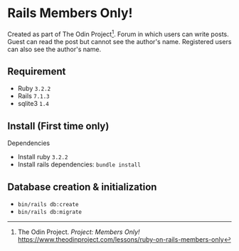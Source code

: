 # Rails Members Only!

Created as part of The Odin Project[^1]. Forum in which users can write posts. Guest can read the post but cannot see the author's name. Registered users can also see the author's name.

## Requirement

- Ruby `3.2.2`
- Rails `7.1.3`
- sqlite3 `1.4`

## Install (First time only)

Dependencies

- Install ruby `3.2.2`
- Install rails dependencies: `bundle install`

## Database creation & initialization

- `bin/rails db:create`
- `bin/rails db:migrate`

[^1]: The Odin Project. _Project: Members Only!_ https://www.theodinproject.com/lessons/ruby-on-rails-members-only

